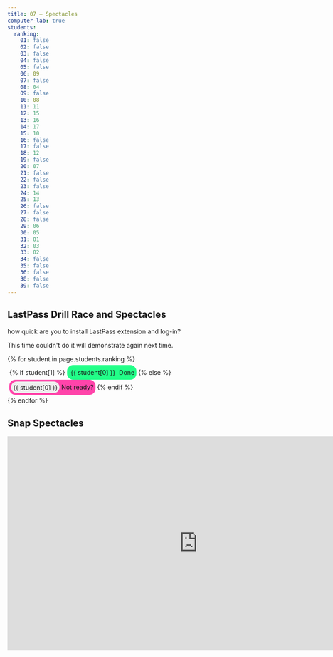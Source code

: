 ```yaml
---
title: 07 — Spectacles
computer-lab: true
students:
  ranking:
    01: false
    02: false
    03: false
    04: false
    05: false
    06: 09
    07: false
    08: 04
    09: false
    10: 08
    11: 11
    12: 15
    13: 16
    14: 17
    15: 10
    16: false
    17: false
    18: 12
    19: false
    20: 07
    21: false
    22: false
    23: false
    24: 14
    25: 13
    26: false
    27: false
    28: false
    29: 06
    30: 05
    31: 01
    32: 03
    33: 02
    34: false
    35: false
    36: false
    38: false
    39: false
---
```



## LastPass Drill Race and Spectacles

how quick are you to install LastPass extension and log-in?

This time couldn't do it will demonstrate again next time.

<style>
  .student-tasks-grid span {
  display: inline-block;
  border-radius: 1em;
  padding: 0.3em;
  }
  .student-tasks-grid span.yet-to-do .number {
  background-color: #EEE;
}
  .student-tasks-grid span.done {
  background-color: #2F8;
  }
  .student-tasks-grid span.yet-to-do {
  background-color: #F4A;
  }
</style>

<div class="student-tasks-grid" style="display:flex-wrap;">
{% for student in page.students.ranking %}
  <span>
  {% if student[1] %}
    <span class="done">
      <span class="number">
      {{ student[0] }}
      </span>
      Done
    </span>
  {% else %}
    <span class="yet-to-do">
      <span class="number">
      {{ student[0] }}
      </span>
      Not ready?
    </span>
  {% endif %}
  </span>
{% endfor %}
</div>

## Snap Spectacles

<iframe width="854" height="480" src="https://www.youtube.com/embed/XqkOFLBSJR8" frameborder="0" allowfullscreen></iframe>

